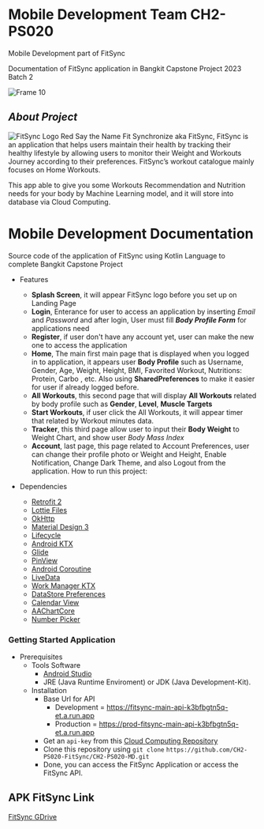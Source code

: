 # Mobile Development Team CH2-PS020
Mobile Development part of FitSync

Documentation of FitSync application in Bangkit Capstone Project 2023 Batch 2

![Frame 10](https://github.com/CH2-PS020-FitSync/CH2-PS020-MD/assets/113676521/c7f9d85e-9036-4675-8cca-23cf70ef4461)

## _About Project_
![FitSync Logo Red](https://github.com/CH2-PS020-FitSync/CH2-PS020-MD/assets/113676521/11a077ee-13e2-4e57-af86-e98848b25768)
Say the Name Fit Synchronize aka FitSync,
FitSync is an application that helps users maintain their health by tracking their healthy lifestyle by allowing users to monitor their Weight and Workouts Journey according to their preferences.
FitSync’s workout catalogue mainly focuses on Home Workouts.

This app able to give you some Workouts Recommendation and Nutrition needs for your body by Machine Learning model, and it will store into database via Cloud Computing. 

# Mobile Development Documentation

Source code of the application of FitSync using Kotlin Language to complete Bangkit Capstone Project

* Features
  - **Splash Screen**, it will appear FitSync logo before you set up on Landing Page
  - **Login**, Enterance for user to access an application by inserting _Email_ and _Password_ and after login, User must fill _**Body Profile Form**_ for applications need
  - **Register**, if user don't have any account yet, user can make the new one to access the application
  - **Home**, The main first main page that is displayed when you logged in to application, it appears user **Body Profile** such as Username, Gender, Age, Weight, Height, BMI, Favorited Workout, Nutritions: Protein, Carbo , etc. Also using **SharedPreferences** to make it easier for user if already logged before.
  - **All Workouts**, this second page that will display **All Workouts** related by body profile such as **Gender**, **Level**, **Muscle Targets**
  - **Start Workouts**, if user click the All Workouts, it will appear timer that related by Workout minutes data.
  - **Tracker**, this third page allow user to input their **Body Weight** to Weight Chart, and show user _Body Mass Index_
  - **Account**, last page, this page related to Account Preferences, user can change their profile photo or Weight and Height, Enable Notification, Change Dark Theme, and also Logout from the application.
How to run this project:

* Dependencies
  - [Retrofit 2](https://square.github.io/retrofit/)
  - [Lottie Files](https://lottiefiles.com/)
  - [OkHttp](https://square.github.io/okhttp/)
  - [Material Design 3](https://m3.material.io/)
  - [Lifecycle](https://developer.android.com/guide/components/activities/activity-lifecycle?hl=id)
  - [Android KTX](https://developer.android.com/kotlin/ktx?hl=id)
  - [Glide](https://github.com/bumptech/glide)
  - [PinView](https://github.com/mukeshsolanki/android-otpview-pinview)
  - [Android Coroutine](https://developer.android.com/kotlin/coroutines?hl=id)
  - [LiveData](https://developer.android.com/topic/libraries/architecture/livedata?hl=id)
  - [Work Manager KTX](https://developer.android.com/jetpack/androidx/releases/work?hl=id)
  - [DataStore Preferences](https://developer.android.com/topic/libraries/architecture/datastore?hl=id)
  - [Calendar View](https://github.com/kizitonwose/Calendar)
  - [AAChartCore](https://github.com/AAChartModel/AAChartCore)
  - [Number Picker](https://github.com/ShawnLin013/NumberPicker)
 
### Getting Started Application
* Prerequisites
  - Tools Software
    - [Android Studio](https://developer.android.com/studio?hl=id)
    - JRE (Java Runtime Enviroment) or JDK (Java Development-Kit).
  - Installation
    - Base Url for API
      - Development = https://fitsync-main-api-k3bfbgtn5q-et.a.run.app
      - Production = https://prod-fitsync-main-api-k3bfbgtn5q-et.a.run.app
    - Get an `api-key` from this [Cloud Computing Repository](https://github.com/CH2-PS020-FitSync/CH2-PS020-CC?tab=readme-ov-file#-api-documentation)
    - Clone this repository using `git clone`
      `https://github.com/CH2-PS020-FitSync/CH2-PS020-MD.git`
    - Done, you can access the FitSync Application or access the FitSync API.
   
## APK FitSync Link 
[FitSync GDrive](https://drive.google.com/drive/folders/1EShBxUigNsQTUJ4Of7mKjrjdmuSyGO9c?hl=id)

